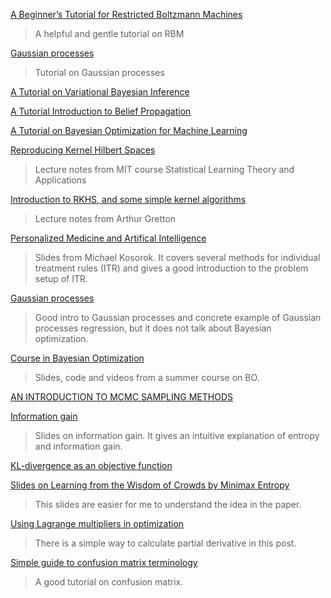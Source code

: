 [A Beginner’s Tutorial for Restricted Boltzmann Machines](https://deeplearning4j.org/restrictedboltzmannmachine)

> A helpful and gentle tutorial on RBM

[Gaussian processes](http://cs229.stanford.edu/section/cs229-gaussian_processes.pdf)

> Tutorial on Gaussian processes

[A Tutorial on Variational Bayesian Inference](http://www.orchid.ac.uk/eprints/40/1/fox_vbtut.pdf)

[A Tutorial Introduction to Belief Propagation](http://computerrobotvision.org/2009/tutorial_day/crv09_belief_propagation_v2.pdf)

[A Tutorial on Bayesian Optimization for Machine Learning](https://www.iro.umontreal.ca/~bengioy/cifar/NCAP2014-summerschool/slides/Ryan_adams_140814_bayesopt_ncap.pdf)

[Reproducing Kernel Hilbert Spaces](http://www.mit.edu/~9.520/scribe-notes/class03_gdurett.pdf)

> Lecture notes from MIT course Statistical Learning Theory and Applications

[Introduction to RKHS, and some simple kernel algorithms](http://www.gatsby.ucl.ac.uk/~gretton/coursefiles/lecture4_introToRKHS.pdf)

> Lecture notes from Arthur Gretton

[Personalized Medicine and Artifical Intelligence](http://www.stat.purdue.edu/symp2012/slides/session_15/Kosorok.pdf)

> Slides from Michael Kosorok. It covers several methods for individual treatment rules (ITR) and gives a good introduction to the problem setup of ITR.

[Gaussian processes](http://cs229.stanford.edu/section/cs229-gaussian_processes.pdf)
> Good intro to Gaussian processes and concrete example of Gaussian processes regression, but it does not talk about Bayesian optimization.

[Course in Bayesian Optimization](http://javiergonzalezh.github.io/archive4_teaching.html)
> Slides, code and videos from a summer course on BO.

[AN INTRODUCTION TO MCMC SAMPLING METHODS](http://www.statistics.com/papers/LESSON1_Notes_MCMC.pdf)

[Information gain](https://courses.cs.washington.edu/courses/cse455/10au/notes/InfoGain.pdf)
> Slides on information gain. It gives an intuitive explanation of entropy and information gain.

[KL-divergence as an objective function](http://timvieira.github.io/blog/post/2014/10/06/kl-divergence-as-an-objective-function/)

[Slides on Learning from the Wisdom of Crowds by Minimax Entropy](https://www.microsoft.com/en-us/research/wp-content/uploads/2012/12/MinimaxEnt.pdf)
> This slides are easier for me to understand the idea in the paper.

[Using Lagrange multipliers in optimization](http://kitchingroup.cheme.cmu.edu/blog/2013/02/03/Using-Lagrange-multipliers-in-optimization/)
> There is a simple way to calculate partial derivative in this post.

[Simple guide to confusion matrix terminology](http://www.dataschool.io/simple-guide-to-confusion-matrix-terminology/)
> A good tutorial on confusion matrix.
